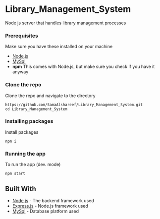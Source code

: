 # Library_Management_System
Node js server that handles library management processes

### Prerequisites

Make sure you have these installed on your machine

* [Node.js](https://nodejs.org/en/download/)
* [MySql](https://dev.mysql.com/downloads/installer/)
* **npm** This comes with Node.js, but make sure you check if you have it anyway

### Clone the repo

Clone the repo and navigate to the directory

```
https://github.com/SamaAlshareef/Library_Management_System.git
cd Library_Management_System
```

### Installing packages

Install packages

```
npm i
```

### Running the app

To run the app (dev. mode)

```
npm start
```

## Built With

* [Node.js](https://nodejs.org) - The backend framework used
* [Express.js](https://github.com/expressjs/express) - Node.js framework used
* [MySql](https://www.mysql.com/) - Database platform used
